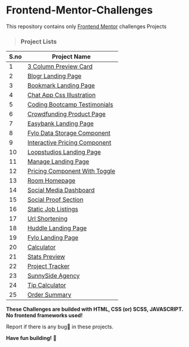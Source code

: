 # Frontend-Mentor-Challenges

This repository contains only [Frontend Mentor](https://www.frontendmentor.io/challenges) challenges Projects

> ### Project Lists

| S.no | Project Name                                                                                                                                      |
| ---- | ------------------------------------------------------------------------------------------------------------------------------------------------- |
| 1    | [3 Column Preview Card](./3%20Column%20Preview%20Card)                                                                                            |
| 2    | [Blogr Landing Page](https://github.com/Dinesh1042/Frontend-Mentor-Challenges/tree/main/Blogr%20Landing%20Page)                                   |
| 3    | [Bookmark Landing Page](https://github.com/Dinesh1042/Frontend-Mentor-Challenges/tree/main/Bookmark%20Landing%20Page)                             |
| 4    | [Chat App Css Illustration](https://github.com/Dinesh1042/Frontend-Mentor-Challenges/tree/main/Chat%20App%20Css%20Illustration)                   |
| 5    | [Coding Bootcamp Testimonials](https://github.com/Dinesh1042/Frontend-Mentor-Challenges/tree/main/Coding%20Bootcamp%20Testimonials%20Slider)      |
| 6    | [Crowdfunding Product Page](https://github.com/Dinesh1042/Frontend-Mentor-Challenges/tree/main/Crowdfunding%20Product%20Page)                     |
| 7    | [Easybank Landing Page](https://github.com/Dinesh1042/Frontend-Mentor-Challenges/tree/main/Easybank%20Landing%20Page)                             |
| 8    | [Fylo Data Storage Component](https://github.com/Dinesh1042/Frontend-Mentor-Challenges/tree/main/Fylo%20Data%20Storage%20Component)               |
| 9    | [Interactive Pricing Component](https://github.com/Dinesh1042/Frontend-Mentor-Challenges/tree/main/Interactive%20Pricing%20Component)             |
| 10   | [Loopstudios Landing Page](https://github.com/Dinesh1042/Frontend-Mentor-Challenges/tree/main/Loopstudios%20Landing%20Page)                       |
| 11   | [Manage Landing Page](https://github.com/Dinesh1042/Frontend-Mentor-Challenges/tree/main/Manage%20Landing%20Page)                                 |
| 12   | [Pricing Component With Toggle](https://github.com/Dinesh1042/Frontend-Mentor-Challenges/tree/main/Pricing%20Component%20With%20Toggle)           |
| 13   | [Room Homepage](https://github.com/Dinesh1042/Frontend-Mentor-Challenges/tree/main/Room%20Homepage)                                               |
| 14   | [Social Media Dashboard](https://github.com/Dinesh1042/Frontend-Mentor-Challenges/tree/main/Social%20Media%20Dashboard%20With%20Theme%20Switcher) |
| 15   | [Social Proof Section](https://github.com/Dinesh1042/Frontend-Mentor-Challenges/tree/main/Social%20Proof%20Section)                               |
| 16   | [Static Job Listings](https://github.com/Dinesh1042/Frontend-Mentor-Challenges/tree/main/Static%20Job%20Listings)                                 |
| 17   | [Url Shortening](https://github.com/Dinesh1042/Frontend-Mentor-Challenges/blob/main/Url%20Shortening/README.md)                                   |
| 18   | [Huddle Landing Page](https://github.com/Dinesh1042/Frontend-Mentor-Challenges/tree/main/Huddle%20Landing%20Page)                                 |
| 19   | [Fylo Landing Page](https://github.com/Dinesh1042/Frontend-Mentor-Challenges/tree/main/Fylo%20Landing%20Page)                                     |
| 20   | [Calculator](https://github.com/Dinesh1042/Frontend-Mentor-Challenges/tree/main/Calculator)                                                       |
| 21   | [Stats Preview](https://github.com/Dinesh1042/Frontend-Mentor-Challenges/tree/main/Stats%20Preview)                                               |
| 22   | [Project Tracker](https://github.com/Dinesh1042/Frontend-Mentor-Challenges/tree/main/Project%20Tracking)                                          |
| 23   | [SunnySide Agency](https://github.com/Dinesh1042/Frontend-Mentor-Challenges/tree/main/Sunnyside%20Agency)                                         |
| 24   | [Tip Calculator](https://github.com/Dinesh1042/Frontend-Mentor-Challenges/tree/main/Tip%20Calculator)                                             |
| 25   | [Order Summary](https://github.com/Dinesh1042/Frontend-Mentor-Challenges/tree/main/Order%20Summary)                                               |


**These Challenges are builded with HTML, CSS (or) SCSS, JAVASCRIPT. No frontend frameworks used!**

Report if there is any bug🐛 in these projects.

**Have fun building!** 🚀
